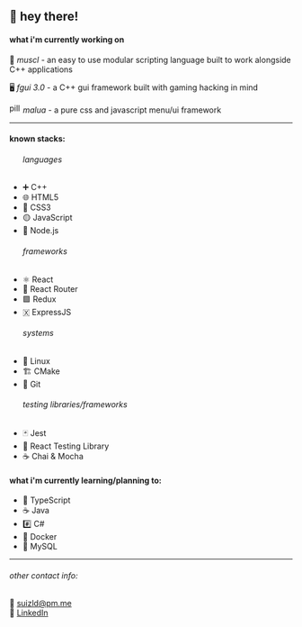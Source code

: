 <h2>👋 hey there!</h2>


<h4>what i'm currently working on</h4>

🦾 <i>muscl</i> - an easy to use modular scripting language built to work alongside C++ applications

🖥️ <i>fgui 3.0</i> - a C++ gui framework built with gaming hacking in mind

<img width="20" height="17" src="https://user-images.githubusercontent.com/17851066/213260034-7106851e-74e5-4ec5-a83c-95ce291b356d.png" alt="pill emoji"><i> malua</i> - a pure css and javascript menu/ui framework

<hr>
<h4>known stacks:</h4>

<ul>
<h6>languages</h6>
  <li>➕ C++</li>
  <li>🌐 HTML5</li>
  <li>🎨 CSS3</li>
  <li>🟡 JavaScript</li>
  <li>🌲 Node.js</li>
<h6>frameworks</h6>
  <li>⚛️ React</li>
  <li>🚦 React Router</li>
  <li>🟪 Redux</li>
  <li>🇽 ExpressJS</li>
<h6>systems</h6>
  <li>🐧 Linux</li>
  <li>🏗 CMake</li>
  <li>🌵 Git</li> 
<h6>testing libraries/frameworks</h6>
  <li>🃏 Jest</li>
  <li>🦑 React Testing Library</li>
  <li>☕ Chai & Mocha</li>
</ul>

<h4>what i'm currently learning/planning to:</h4>
<ul>
  <li>🔵 TypeScript</li>
  <li>☕ Java</li>
  <li>#️⃣ C#</li>
  <li>🐋 Docker</li>
  <li>🐬 MySQL</li>
</ul>

<hr>

<h6>other contact info:</h6>
📧 <a href="mailto:suizld@pm.me">suizld@pm.me</a>
<br>
💼 <a href="https://www.linkedin.com/in/otvv/">LinkedIn</a>
